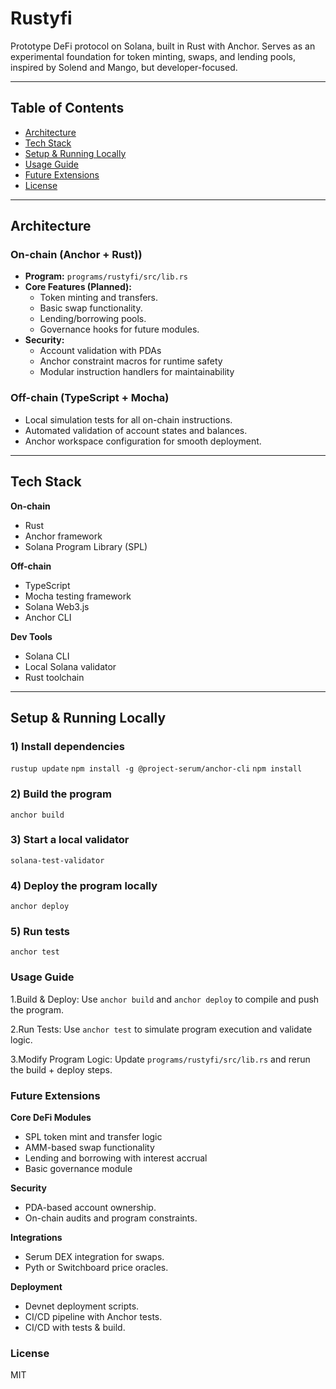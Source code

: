# Rustyfi

Prototype DeFi protocol on Solana, built in Rust with Anchor.
Serves as an experimental foundation for token minting, swaps, and lending pools, inspired by Solend and Mango, but developer-focused.

---

## Table of Contents
- [Architecture](#architecture)
- [Tech Stack](#tech-stack)
- [Setup & Running Locally](#setup--running-locally)
- [Usage Guide](#usage-guide)
- [Future Extensions](#future-extensions)
- [License](#license)

---

## Architecture

### On-chain (Anchor + Rust))
- **Program:** `programs/rustyfi/src/lib.rs`
- **Core Features (Planned):**
  - Token minting and transfers.
  - Basic swap functionality.
  - Lending/borrowing pools.
  - Governance hooks for future modules.
- **Security:**
  - Account validation with PDAs
  - Anchor constraint macros for runtime safety
  - Modular instruction handlers for maintainability

### Off-chain (TypeScript + Mocha)
- Local simulation tests for all on-chain instructions.
- Automated validation of account states and balances.
- Anchor workspace configuration for smooth deployment.

---

## Tech Stack

**On-chain**
- Rust
- Anchor framework
- Solana Program Library (SPL)

**Off-chain**
- TypeScript
- Mocha testing framework
- Solana Web3.js
- Anchor CLI

**Dev Tools**
- Solana CLI
- Local Solana validator
- Rust toolchain

---

## Setup & Running Locally

### 1) Install dependencies
`rustup update`
`npm install -g @project-serum/anchor-cli`
`npm install`

### 2) Build the program
`anchor build`

### 3) Start a local validator
`solana-test-validator`

### 4) Deploy the program locally
`anchor deploy`

### 5) Run tests
`anchor test`

### Usage Guide

1.Build & Deploy:
  Use `anchor build` and `anchor deploy` to compile and push the program.

2.Run Tests:
  Use `anchor test` to simulate program execution and validate logic.

3.Modify Program Logic:
  Update `programs/rustyfi/src/lib.rs` and rerun the build + deploy steps.

### Future Extensions

**Core DeFi Modules**
- SPL token mint and transfer logic
- AMM-based swap functionality
- Lending and borrowing with interest accrual
- Basic governance module

**Security**
- PDA-based account ownership.
- On-chain audits and program constraints.

**Integrations**
- Serum DEX integration for swaps.
- Pyth or Switchboard price oracles.

**Deployment**
- Devnet deployment scripts.
- CI/CD pipeline with Anchor tests.
- CI/CD with tests & build.

### License
MIT


